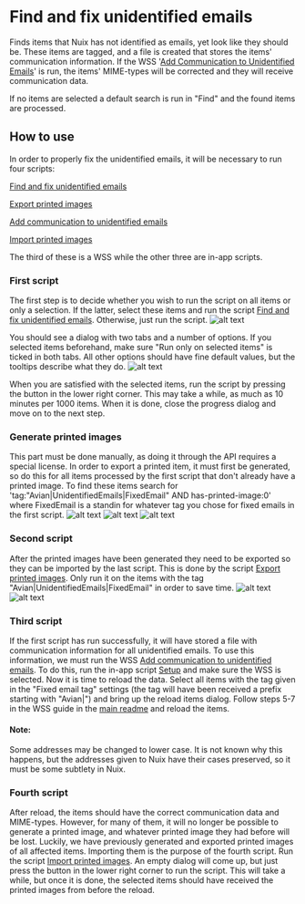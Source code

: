 # Find and fix unidentified emails
Finds items that Nuix has not identified as emails, yet look like they should be.
These items are tagged, and a file is created that stores the items' communication information.
If the WSS '[Add Communication to Unidentified Emails](../_root/wss/add-communication-to-unidentified-emails)' is run, the items' MIME-types will be corrected and they will receive communication data.

If no items are selected a default search is run in "Find" and the found items are processed.

## How to use
In order to properly fix the unidentified emails, it will be necessary to run four scripts:

[Find and fix unidentified emails](../unidentified-emails.nuixscript)

[Export printed images](../import-printed-images.nuixscript)

[Add communication to unidentified emails](../_root/wss/add-communication-to-unidentified-emails)

[Import printed images](../import-printed-images.nuixscript)

The third of these is a WSS while the other three are in-app scripts.

### First script
The first step is to decide whether you wish to run the script on all items or only a selection.
If the latter, select these items and run the script [Find and fix unidentified emails](../unidentified-emails.nuixscript).
Otherwise, just run the script.
![alt text](readme-images/script1-selection.png "Script 1 selection")

You should see a dialog with two tabs and a number of options.
If you selected items beforehand, make sure "Run only on selected items" is ticked in both tabs.
All other options should have fine default values, but the tooltips describe what they do.
![alt text](readme-images/script1-dialog.png "Script 1 dialog")

When you are satisfied with the selected items, run the script by pressing the button in the lower right corner.
This may take a while, as much as 10 minutes per 1000 items.
When it is done, close the progress dialog and move on to the next step.

### Generate printed images
This part must be done manually, as doing it through the API requires a special license.
In order to export a printed item, it must first be generated, so do this for all items processed by the first script that don't already have a printed image.
To find these items search for 'tag:"Avian|UnidentifiedEmails|FixedEmail" AND has-printed-image:0' where FixedEmail is a standin for whatever tag you chose for fixed emails in the first script.
![alt text](readme-images/printed-images-query.png "Printed images query")
![alt text](readme-images/printed-images-selection.png "Printed images selection")
![alt text](readme-images/printed-images-dialog.png "Printed images dialog")

### Second script
After the printed images have been generated they need to be exported so they can be imported by the last script.
This is done by the script [Export printed images](../export-printed-images.nuixscript).
Only run it on the items with the tag "Avian|UnidentifiedEmails|FixedEmail" in order to save time.
![alt text](readme-images/script2-selection.png "Script 2 selection")
![alt text](readme-images/script2-dialog-query.png "Script 2 dialog query")

### Third script
If the first script has run successfully, it will have stored a file with communication information for all unidentified emails.
To use this information, we must run the WSS [Add communication to unidentified emails](../_root/wss/add-communication-to-unidentified-emails).
To do this, run the in-app script [Setup](../setup.nuixscript) and make sure the WSS is selected.
Now it is time to reload the data.
Select all items with the tag given in the "Fixed email tag" settings (the tag will have been received a prefix starting with "Avian|") and bring up the reload items dialog.
Follow steps 5-7 in the WSS guide in the [main readme](../README.md) and reload the items.

#### Note:
Some addresses may be changed to lower case.
It is not known why this happens, but the addresses given to Nuix have their cases preserved, so it must be some subtlety in Nuix.

### Fourth script
After reload, the items should have the correct communication data and MIME-types.
However, for many of them, it will no longer be possible to generate a printed image, and whatever printed image they had before will be lost.
Luckily, we have previously generated and exported printed images of all affected items.
Importing them is the purpose of the fourth script.
Run the script [Import printed images](../import-printed-images.nuixscript).
An empty dialog will come up, but just press the button in the lower right corner to run the script.
This will take a while, but once it is done, the selected items should have received the printed images from before the reload.
